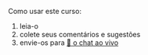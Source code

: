 <div class="lojbo simple_blockquotes"></div>

<div class="lojbo simple_blockquotes"></div>

Como usar este curso:

1. leia-o
2. colete seus comentários e sugestões
3. envie-os para [💬 o chat ao vivo](https://lojban.pw/articles/live_chat/)